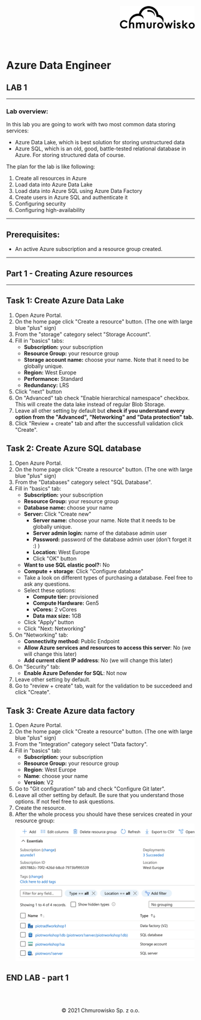 <img src="./img/logo.png" alt="Chmurowisko logo" width="200" align="right">
<br><br>
<br><br>
<br><br>

# Azure Data Engineer

## LAB 1
---
### Lab overview:
In this lab you are going to work with two most common data storing services:
- Azure Data Lake, which is best solution for storing unstructured data
- Azure SQL, which is an old, good, battle-tested relational database in Azure. For storing structured data of course.

The plan for the lab is like following:

1. Create all resources in Azure
2. Load data into Azure Data Lake
3. Load data into Azure SQL using Azure Data Factory
4. Create users in Azure SQL and authenticate it
5. Configuring security
6. Configuring high-availability

---
## Prerequisites:

- An active Azure subscription and a resource group created.

---

## Part 1 - Creating Azure resources
---
## Task 1: Create Azure Data Lake
1. Open Azure Portal.
1. On the home page click "Create a resource" button. (The one with large blue "plus" sign)
1. From the "storage" category select "Storage Account".
1. Fill in "basics" tabs:
   - **Subscription:** your subscription
   - **Resource Group:** your resource group
   - **Storage account name:** choose your name. Note that it need to be globally unique.
   -  **Region:** West Europe
   -  **Performance:** Standard
   -  **Redundancy:** LRS
2. Click "next" button
3. On "Advanced" tab check "Enable hierarchical namespace" checkbox. This will create the data lake instead of regular Blob Storage.
4. Leave all other setting by default but **check if you understand every option from the "Advanced", "Networking" and "Data protection" tab.**
5. Click "Review + create" tab and after the successfull validation click "Create".

## Task 2: Create Azure SQL database
1. Open Azure Portal.
1. On the home page click "Create a resource" button. (The one with large blue "plus" sign)
1. From the "Databases" category select "SQL Database".
1. Fill in "basics" tab:
   - **Subscription:** your subscription
   - **Resource Group:** your resource group
   - **Database name:** choose your name
   - **Server:** Click "Create new"
     - **Server name:** choose your name. Note that it needs to be globally unique.
     - **Server admin login:** name of the database admin user
     - **Password:** password of the database admin user (don't forget it :) )
     - **Location:** West Europe
     - Click "OK" button
   - **Want to use SQL elastic pool?:** No
   - **Compute + storage**: Click "Configure database"
   - Take a look on different types of purchasing a database. Feel free to ask any questions.
   - Select these options:
     - **Compute tier:** provisioned
     - **Compute Hardware:** Gen5
     - **vCores:** 2 vCores 
     - **Data max size:** 1GB
   - Click "Apply" button
   - Click "Next: Networking"
1. On "Networking" tab:
     - **Connectivity method:** Public Endpoint
     - **Allow Azure services and resources to access this server**: No (we will change this later)
     - **Add current client IP address**: No (we will change this later)
1. On "Security" tab:
     - **Enable Azure Defender for SQL**: Not now
1. Leave other setting by default.
1. Go to "review + create" tab, wait for the validation to be succedeed and click "Create".

## Task 3: Create Azure data factory
1. Open Azure Portal.
1. On the home page click "Create a resource" button. (The one with large blue "plus" sign)
1. From the "Integration" category select "Data factory".
1. Fill in "basics" tab:
   - **Subscription:** your subscription
   - **Resource Group:** your resource group
   - **Region**: West Europe
   - **Name**: choose your name
   - **Version**: V2
1. Go to "Git configuration" tab and check "Configure Git later".
1. Leave all other setting by default. Be sure that you understand those options. If not feel free to ask questions.
1. Create the resource. 
1. After the whole process you should have these services created in your resource group:
![img](./img/resources_created.png)


## END LAB - part 1

<br><br>

<center><p>&copy; 2021 Chmurowisko Sp. z o.o.<p></center>
